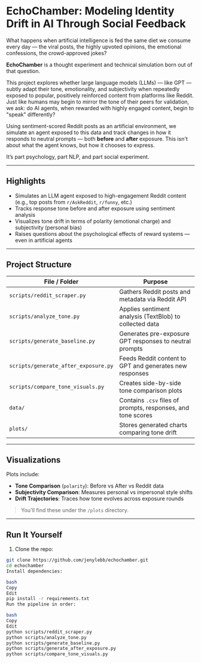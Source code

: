 # EchoChamber: Modeling Identity Drift in AI Through Social Feedback

What happens when artificial intelligence is fed the same diet we consume every day — the viral posts, the highly upvoted opinions, the emotional confessions, the crowd-approved jokes?

**EchoChamber** is a thought experiment and technical simulation born out of that question.

This project explores whether large language models (LLMs) — like GPT — subtly adapt their tone, emotionality, and subjectivity when repeatedly exposed to popular, positively reinforced content from platforms like Reddit. Just like humans may begin to mirror the tone of their peers for validation, we ask: do AI agents, when rewarded with highly engaged content, begin to "speak" differently?

Using sentiment-scored Reddit posts as an artificial environment, we simulate an agent exposed to this data and track changes in how it responds to neutral prompts — both **before** and **after** exposure. This isn't about what the agent knows, but how it chooses to express.

It’s part psychology, part NLP, and part social experiment.
 
---

## Highlights

-  Simulates an LLM agent exposed to high-engagement Reddit content (e.g., top posts from `r/AskReddit`, `r/funny`, etc.)
-  Tracks response tone before and after exposure using sentiment analysis
-  Visualizes tone drift in terms of polarity (emotional charge) and subjectivity (personal bias)
-  Raises questions about the psychological effects of reward systems — even in artificial agents

---

## Project Structure

| File / Folder              | Purpose                                                           |
|---------------------------|-------------------------------------------------------------------|
| `scripts/reddit_scraper.py` | Gathers Reddit posts and metadata via Reddit API                 |
| `scripts/analyze_tone.py`   | Applies sentiment analysis (TextBlob) to collected data          |
| `scripts/generate_baseline.py` | Generates pre-exposure GPT responses to neutral prompts        |
| `scripts/generate_after_exposure.py` | Feeds Reddit content to GPT and generates new responses     |
| `scripts/compare_tone_visuals.py` | Creates side-by-side tone comparison plots                  |
| `data/`                    | Contains `.csv` files of prompts, responses, and tone scores     |
| `plots/`                   | Stores generated charts comparing tone drift                     |

---

## Visualizations

Plots include:
- **Tone Comparison** (`polarity`): Before vs After vs Reddit data
- **Subjectivity Comparison**: Measures personal vs impersonal style shifts
- **Drift Trajectories**: Traces how tone evolves across exposure rounds

> You'll find these under the `/plots` directory.

---

## Run It Yourself

1. Clone the repo:

```bash
git clone https://github.com/jenylebb/echochamber.git
cd echochamber
Install dependencies:

bash
Copy
Edit
pip install -r requirements.txt
Run the pipeline in order:

bash
Copy
Edit
python scripts/reddit_scraper.py
python scripts/analyze_tone.py
python scripts/generate_baseline.py
python scripts/generate_after_exposure.py
python scripts/compare_tone_visuals.py